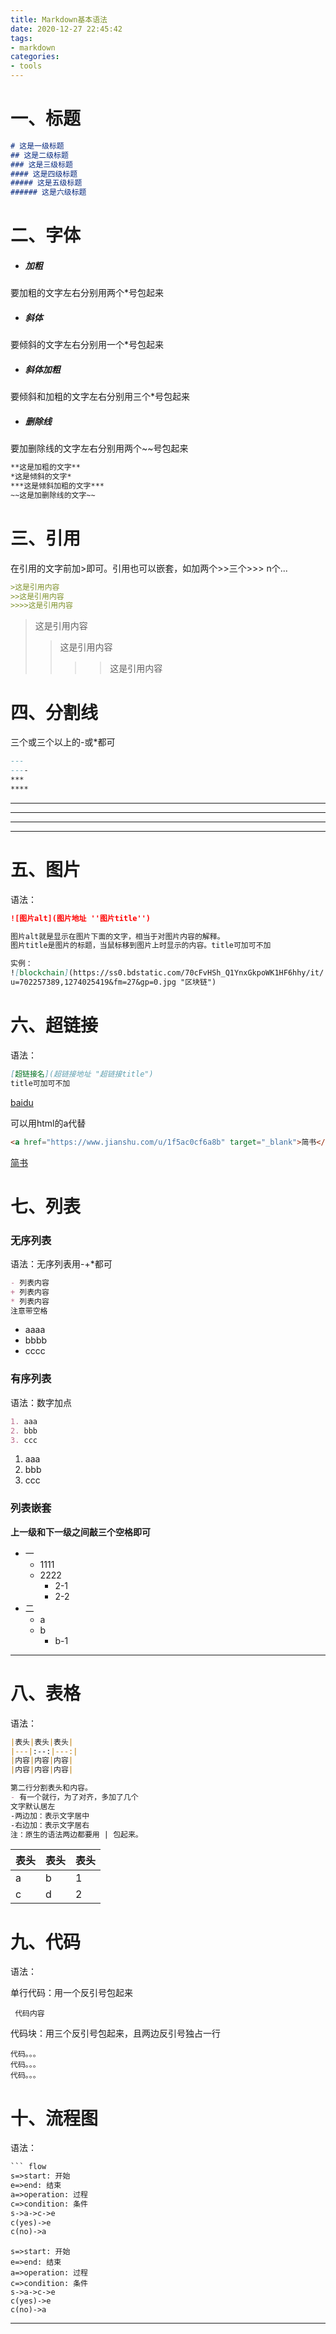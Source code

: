 ```yaml
---
title: Markdown基本语法
date: 2020-12-27 22:45:42
tags:
- markdown
categories:
- tools
---
```


# 一、标题

```markdown
# 这是一级标题
## 这是二级标题
### 这是三级标题
#### 这是四级标题
##### 这是五级标题
###### 这是六级标题
```

# 二、字体

- ##### 加粗

要加粗的文字左右分别用两个*号包起来

- ##### 斜体

要倾斜的文字左右分别用一个*号包起来

- ##### 斜体加粗

要倾斜和加粗的文字左右分别用三个*号包起来

- ##### 删除线

要加删除线的文字左右分别用两个~~号包起来

```markdown
**这是加粗的文字**
*这是倾斜的文字*
***这是倾斜加粗的文字***
~~这是加删除线的文字~~
```

# 三、引用

在引用的文字前加>即可。引用也可以嵌套，如加两个>>三个>>>
n个...

```markdown
>这是引用内容
>>这是引用内容
>>>>这是引用内容
```

>这是引用内容
>
>> 这是引用内容
>>
>> > > 这是引用内容

# 四、分割线

三个或三个以上的-或*都可

```markdown
---
----
***
****
```

---

----

***

******

# 五、图片

语法：

``` markdown
![图片alt](图片地址 ''图片title'')

图片alt就是显示在图片下面的文字，相当于对图片内容的解释。
图片title是图片的标题，当鼠标移到图片上时显示的内容。title可加可不加

实例：
![blockchain](https://ss0.bdstatic.com/70cFvHSh_Q1YnxGkpoWK1HF6hhy/it/
u=702257389,1274025419&fm=27&gp=0.jpg "区块链")
```



# 六、超链接

语法：

``` markdown
[超链接名](超链接地址 "超链接title")
title可加可不加
```

[baidu](http://www.baidu.com)

可以用html的a代替

``` markdown
<a href="https://www.jianshu.com/u/1f5ac0cf6a8b" target="_blank">简书</a>
```

<a href="https://www.jianshu.com/u/1f5ac0cf6a8b" target="_blank">简书</a>

# 七、列表

### 无序列表

语法：无序列表用-+*都可

```markdown
- 列表内容
+ 列表内容
* 列表内容
注意带空格
```

- aaaa
- bbbb
- cccc

### 有序列表

语法：数字加点

``` markdown
1. aaa
2. bbb
3. ccc
```

1. aaa
2. bbb
3. ccc

### 列表嵌套

**上一级和下一级之间敲三个空格即可**

- 一
  - 1111
  - 2222
    - 2-1
    - 2-2
- 二
  - a
  - b
    - b-1

---

# 八、表格

语法：

``` markdown
|表头|表头|表头|
|---|:--:|---:|
|内容|内容|内容|
|内容|内容|内容|

第二行分割表头和内容。
- 有一个就行，为了对齐，多加了几个
文字默认居左
-两边加：表示文字居中
-右边加：表示文字居右
注：原生的语法两边都要用 | 包起来。
```

| 表头 | 表头 | 表头 |
| ---- | ---- | :--- |
| a    | b    | 1    |
| c    | d    | 2    |

# 九、代码

语法：

单行代码：用一个反引号包起来

` 代码内容` 

代码块：用三个反引号包起来，且两边反引号独占一行

```
代码。。。
代码。。。
代码。。。

```

# 十、流程图

语法：

```markdown
​``` flow
s=>start: 开始
e=>end: 结束
a=>operation: 过程
c=>condition: 条件
s->a->c->e
c(yes)->e
c(no)->a
```



```flow
s=>start: 开始
e=>end: 结束
a=>operation: 过程
c=>condition: 条件
s->a->c->e
c(yes)->e
c(no)->a
```

---